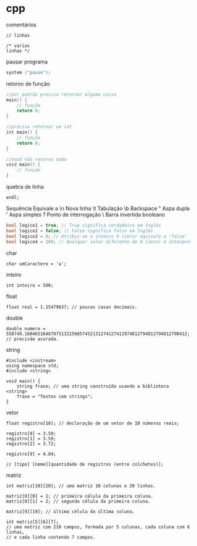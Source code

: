 # cpp

comentários
```
// linhas

/* varias
linhas */
```

pausar programa
```c++
system ("pause");
```

retorno de função
```c++
//por padrão precisa retornar alguma coisa
main() {
    // função
    return 0;
}

//precisa retornar um int
int main() {
    // função
    return 0;
}

//void não retorna nada
void main() {
    // função
}
```

quebra de linha
```
endl;
```

Sequência
Equivale a
 \n
 Nova linha
 \t
 Tabulação
 \b
 Backspace
 \"
 Aspa dupla
 \'
 Aspa simples
 \?
 Ponto de interrogação
 \\
 Barra invertida
booleano
```c++
bool logico1 = true; // True significa verdadeiro em Inglês
bool logico2 = false; // False significa falso em Inglês
bool logico3 = 0; // Atribui-se o inteiro 0 (zero) equivale a 'false'
bool logico4 = 189; // Qualquer valor diferente de 0 (zero) é interpretado como 'true'
```

char
```
char umCaractere = 'a';
```

inteiro
```
int inteiro = 500;
```

float 
```
float real = 1.15479637; // poucas casas decimais.
```

double
```
double numero = 558749.16846516487975132156857452131274127412974812794812794812798412;
// precisão acurada.
```

string
```
#include <iostream>
using namespace std;
#include <string>

void main() {
    string frase; // uma string construída usando a biblioteca <string>
    frase = "Testes com strings";
}
```

vetor
```
float registro[10]; // declaração de um vetor de 10 números reais;

registro[0] = 3.50;
registro[1] = 3.59;
registro[2] = 3.72;

registro[9] = 4.84;
```

```
// [tipo] [nome][quantidade de registros (entre colchetes)];
```

matriz
```
int matriz[10][20]; // uma matriz 10 colunas e 20 linhas.

matriz[0][0] = 1; // primeira célula da primeira coluna.
matriz[0][1] = 2; // segunda célula da primeira coluna.

matriz[9][19]; // última célula da última coluna.
```

```
int matriz[5][6][7];
// uma matriz com 210 campos, formada por 5 colunas, cada coluna com 6 linhas,
// e cada linha contendo 7 campos.
```